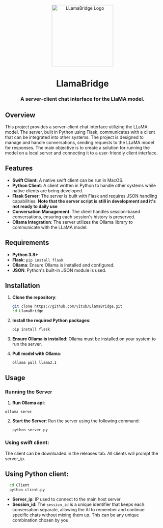 <p align="center">
<img style="align:center;" src="https://github.com/vitub/LlamaBridge/blob/main/Resources/Icon.png" alt="LLamaBridge Logo" width="200" />
</p>

<h1 align="center">LlamaBridge</h1>
<h3 align="center">A server-client chat interface for the LlaMA model.</h3>
<p align="center">

## Overview
This project provides a server-client chat interface utilizing the LLaMA model. The server, built in Python using Flask, communicates with a client that can be integrated into other systems. The project is designed to manage and handle conversations, sending requests to the LLaMA model for responses. The main objective is to create a solution for running the model on a local server and connecting it to a user-friendly client interface.

## Features

- **Swift Client**: A native swift client can be run in MacOS.
- **Python Client**: A client written in Python to handle other systems while native clients are being developed.
- **Flask Server**: The server is built with Flask and requires JSON handling capabilities. **Note that the server script is still in development and it's not ready to daily use**
- **Conversation Management**: The client handles session-based conversations, ensuring each session's history is preserved.
- **Ollama Integration**: The server utilizes the Ollama library to communicate with the LLaMA model.

## Requirements

- **Python 3.8+**
- **Flask**: `pip install flask`
- **Ollama**: Ensure Ollama is installed and configured.
- **JSON**: Python's built-in JSON module is used.

## Installation

1. **Clone the repository**:
    ```bash
    git clone https://github.com/vitub/LlamaBridge.git
    cd LlamaBridge
    ```

2. **Install the required Python packages**:
    ```bash
    pip install flask
    ```

3. **Ensure Ollama is installed**:
    Ollama must be installed on your system to run the server.

4. **Pull model with Ollama**:
   ```bash
   ollama pull llama3.1
   ```

## Usage

### Running the Server

1. **Run Ollama api**:
  ```bash
  ollama serve
  ```

2. **Start the Server**:
    Run the server using the following command:
    ```bash
    python server.py
    ```

### Using swift client:
The client can be downloaded in the releases tab.
All clients will prompt the server_ip.

## Using Python client:
```bash
  cd Client
  python client.py
```
- **Server_ip**: IP used to connect to the main host server
- **Session_id**: The `session_id` is a unique identifier that keeps each conversation separate, allowing the AI to remember and continue specific chats without mixing them up. This can be any unique combination chosen by you.
